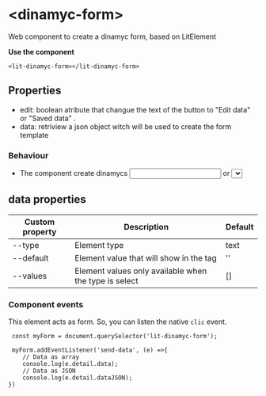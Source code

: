 # \<dinamyc-form>

Web component to create a dinamyc form, based on LitElement

**Use the component**

```
<lit-dinamyc-form></lit-dinamyc-form>
```

## Properties

- edit: boolean atribute that changue the text of the button to "Edit data" or "Saved data" .
- data: retriview a json object witch will be used to create the form template

### Behaviour

- The component create dinamycs <input> or <select> into the DOM when the data object is passed.

## data properties
Custom property | Description | Default
----------------|-------------|---------
--type | Element type | text
--default | Element value that will show in the tag | ''
--values | Element values only available when the type is select | []


### Component events
This element acts as form. So, you can listen the native `clic` event.
```
 const myForm = document.querySelector('lit-dinamyc-form');
 
 myForm.addEventListener('send-data', (e) =>{
    // Data as array
    console.log(e.detail.data);
    // Data as JSON
    console.log(e.detail.dataJSON);
})
```

 
